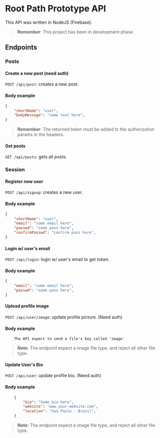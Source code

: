 # Root Path Prototype API

This API was written in NodeJS (Firebase).

> **Remember**: This project has been in development phase

## Endpoints

### Posts

#### Create a new post (need auth)

`POST /api/post`: creates a new post.

#### Body example

```JSON
{
    "shortName": "user",
    "bodyMessage": "some text here",
}
```

> **Remember**: The returned token must be added to the authorization params in the headers.

#### Get posts

`GET /api/posts`: gets all posts.

### Session

#### Register new user

`POST /api/signup`: creates a new user.

#### Body example

```JSON
{
    "shortName": "user",
    "email": "some email here",
    "passwd": "some pass here",
    "confirmPasswd": "confirm pass here",
}
```

#### Login w/ user's email

`POST /api/login`: login w/ user's email to get token.

#### Body example

```JSON
{
    "email": "some email here",
    "passwd": "some pass here",
}
```

#### Upload profile image

`POST /api/user/image`: update profile picture. (Need auth)

#### Body example

```form-data
    The API expect to send a file's key called 'image'
```

> **Note**: The endpoint expect a image file type, and reject all other file type.


#### Update User's Bio

`POST /api/user`: update profile bio. (Need auth)

#### Body example

```json
    {
        "bio": "Some bio here",
        "website": "www.your-website.com",
        "location": "Sao Paulo - Brazil",
    }
```

> **Note**: The endpoint expect a image file type, and reject all other file type.
